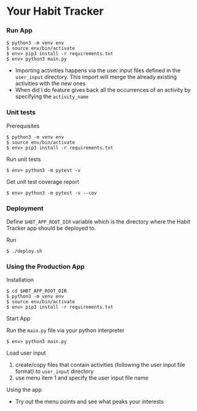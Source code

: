 # Your Habit Tracker 

### Run App

```
$ python3 -m venv env
$ source env/bin/activate
$ env> pip3 install -r requirements.txt
$ env> python3 main.py
```

- Importing activities happens via the user input files defined in the `user_input` directory. This import will merge the already existing activities with the new ones
- When did I do feature gives back all the occurrences of an activity by specifying the `activity_name`

### Unit tests

Prerequisites 
```
$ python3 -m venv env
$ source env/bin/activate
$ env> pip3 install -r requirements.txt
```

Run unit tests
```
$ env> python3 -m pytest -v
```

Get unit test coverage report
```
$ env> python3 -m pytest -v --cov
```

### Deployment

Define `$HBT_APP_ROOT_DIR` variable which is the directory where the Habit Tracker app should be deployed to.

Run
```
$ ./deploy.sh
```

### Using the Production App

Installation
```
$ cd $HBT_APP_ROOT_DIR
$ python3 -m venv env
$ source env/bin/activate
$ env> pip3 install -r requirements.txt
```

Start App

Run the `main.py` file via your python interpreter
```
$ env> python3 main.py
```

Load user input

1. create/copy files that contain activities (following the user input file format) to `user_input` directory
2. use menu item 1 and specify the user input file name

Using the app

- Try out the menu points and see what peaks your interests
